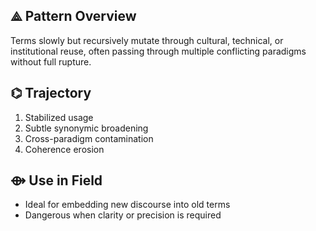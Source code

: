 
## ⟁ Pattern Overview

Terms slowly but recursively mutate through cultural, technical, or institutional reuse, often passing through multiple conflicting paradigms without full rupture.

## ⌬ Trajectory

1. Stabilized usage  
2. Subtle synonymic broadening  
3. Cross-paradigm contamination  
4. Coherence erosion

## ⟴ Use in Field

- Ideal for embedding new discourse into old terms  
- Dangerous when clarity or precision is required  
